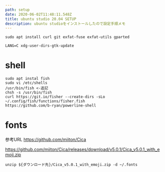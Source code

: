 ```yaml
---
path: setup
date: 2020-06-02T11:48:11.548Z
title: ubuntu studio 20.04 SETUP
description: ubuntu studioをインストールしたので設定手順メモ
---
```

```
sudo apt install curl git exfat-fuse exfat-utils gparted
```
```
LANG=C xdg-user-dirs-gtk-update
```

# shell
```
sudo apt instal fish
sudo vi /etc/shells
/usr/bin/fish <-追記
chsh -s /usr/bin/fish
curl https://git.io/fisher --create-dirs -sLo ~/.config/fish/functions/fisher.fish
https://github.com/b-ryan/powerline-shell
```
# fonts
参考URL https://github.com/miiton/Cica

https://github.com/miiton/Cica/releases/download/v5.0.1/Cica_v5.0.1_with_emoji.zip
```
unzip ${ダウンロード先}/Cica_v5.0.1_with_emoji.zip -d ~/.fonts
```
